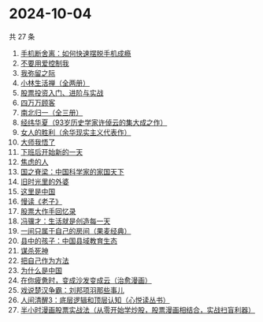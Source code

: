 # 2024-10-04

共 27 条

<!-- BEGIN WEREAD -->
<!-- 最后更新时间 2024-10-04 21:21:58 +0800 -->
1. [手机断舍离：如何快速摆脱手机成瘾](https://weread.qq.com/web/bookDetail/06e32a20813ab93b2g018a88)
1. [不要用爱控制我](https://weread.qq.com/web/bookDetail/32532e40813ab93d9g011a53)
1. [我弥留之际](https://weread.qq.com/web/bookDetail/1763272071620c26176853d)
1. [小林生活禅（全两册）](https://weread.qq.com/web/bookDetail/25d32400813ab705dg0163e9)
1. [股票投资入门、进阶与实战](https://weread.qq.com/web/bookDetail/b2432a80813ab6ea6g018b18)
1. [四万万顾客](https://weread.qq.com/web/bookDetail/c1132ed072a5f7b9c11e1f8)
1. [南北归一（全三册）](https://weread.qq.com/web/bookDetail/47e32340813ab9339g0123d7)
1. [经纬华夏（93岁历史学家许倬云的集大成之作）](https://weread.qq.com/web/bookDetail/45f321a0813ab824eg012b04)
1. [女人的胜利（余华现实主义代表作）](https://weread.qq.com/web/bookDetail/50132dc0813ab937dg0158cf)
1. [大师我悟了](https://weread.qq.com/web/bookDetail/7f832cb0813ab9135g019304)
1. [下班后开始新的一天](https://weread.qq.com/web/bookDetail/47732750813ab711eg016667)
1. [焦虑的人](https://weread.qq.com/web/bookDetail/5c432bf0726d70995c4f25f)
1. [国之脊梁：中国科学家的家国天下](https://weread.qq.com/web/bookDetail/5b132f90813ab90b5g0183ba)
1. [旧时光里的外婆](https://weread.qq.com/web/bookDetail/11b324c0813ab7b4ag0100b9)
1. [这里是中国](https://weread.qq.com/web/bookDetail/084324d07193a89308476c4)
1. [慢读《老子》](https://weread.qq.com/web/bookDetail/16332190813ab9219g017c66)
1. [股票大作手回忆录](https://weread.qq.com/web/bookDetail/1b5325907159cacc1b5e0e1)
1. [冯骥才：生活就是创造每一天](https://weread.qq.com/web/bookDetail/8a132890813ab9310g0154b4)
1. [一间只属于自己的房间（果麦经典）](https://weread.qq.com/web/bookDetail/fdd327a07198e688fdd47f6)
1. [县中的孩子：中国县域教育生态](https://weread.qq.com/web/bookDetail/14e322e0813ab7ff9g012dff)
1. [谋杀死神](https://weread.qq.com/web/bookDetail/a2232630813ab91d8g019cb6)
1. [把自己作为方法](https://weread.qq.com/web/bookDetail/d7532f80813ab680cg012708)
1. [为什么是中国](https://weread.qq.com/web/bookDetail/f3232fe07239b3b7f32034a)
1. [在你疲惫时，变成沙发变成云（治愈漫画）](https://weread.qq.com/web/bookDetail/60c32c40813ab938eg01762c)
1. [戏说楚汉争霸：刘邦项羽那些事儿](https://weread.qq.com/web/bookDetail/c1332a40813ab8bb3g013cdf)
1. [人间清醒3：底层逻辑和顶层认知（心悦读丛书）](https://weread.qq.com/web/bookDetail/15a329b0813ab9398g017778)
1. [半小时漫画股票实战法（从零开始学炒股，股票漫画相结合，实战扫盲利器）](https://weread.qq.com/web/bookDetail/d7c32f9071d7b82ed7c9b52)
<!-- END WEREAD -->